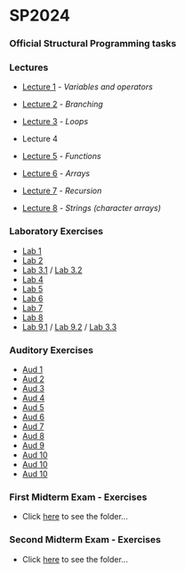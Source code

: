 # SP2024
### Official Structural Programming tasks

### Lectures

- [Lecture 1](LECTURES/Lecture1/variablesAndOperators.cpp) - _Variables and operators_

- [Lecture 2](LECTURES/Lecture2/branching.cpp) - _Branching_

- [Lecture 3](LECTURES/Lecture3/cycles.cpp) - _Loops_

- Lecture 4

- [Lecture 5](LECTURES/Lecture5/functions.cpp) - _Functions_

- [Lecture 6](LECTURES/Lecture6/arrays.cpp) - _Arrays_

- [Lecture 7](LECTURES/Lecture7/recursion.cpp) - _Recursion_

- [Lecture 8](LECTURES/Lecture8/strings.cpp) - _Strings (character arrays)_

### Laboratory Exercises

- [Lab 1](LAB/lab1/Laboratory_Excercises_1.cpp)
- [Lab 2](LAB/lab2/Laboratory_Excercises_2.cpp)
- [Lab 3.1](LAB/lab3/Labotory_Excercises_3_Monday.cpp) / [Lab 3.2](LAB/lab3/Labotory_Excercises_3_Tuesday.cpp)
- [Lab 4](LAB/lab4/Laboratory_Excercises_4.cpp)
- [Lab 5](LAB/lab5/Laboratory_Excercises_5.cpp)
- [Lab 6](LAB/lab6/Laboratory_Excercises_6.cpp)
- [Lab 7](LAB/lab7/Laboratory_Excercises_7.cpp)
- [Lab 8](LAB/lab8/Laboratory_Excercises_8.cpp)
- [Lab 9.1](LAB/lab9/lab_9_task_1.cpp) / [Lab 9.2](LAB/lab9/lab_9_task_2.cpp) / [Lab 3.3](LAB/lab9/lab_9_task_3.cpp)

### Auditory Exercises

- [Aud 1](AUDITORY/aud1/Auditory_Excercises_1.cpp)
- [Aud 2](AUDITORY/aud2/Auditory_Excercises_2.cpp)
- [Aud 3](AUDITORY/aud3/Auditory_Excercises_3.cpp)
- [Aud 4](AUDITORY/aud4/Auditoy_Excercises_4.cpp)
- [Aud 5](AUDITORY/aud5/Auditory_Excercises_5.cpp)
- [Aud 6](AUDITORY/aud6/Auditory_Excercises_6.cpp)
- [Aud 7](AUDITORY/aud7/Auditory_Excercises_7.cpp)
- [Aud 8](AUDITORY/aud8/Auditory_Excercises_8.cpp)
- [Aud 9](AUDITORY/aud9/Auditory_Excercises_9.cpp)
- [Aud 10](AUDITORY/aud10/Auditory_Excercises_10.cpp)
- [Aud 10](AUDITORY/aud11/Auditory_Excercises_11.cpp)
- [Aud 10](AUDITORY/aud12/Auditory_Excercises_12.cpp)

### First Midterm Exam - Exercises

- Click [here](/EXCERCISES%20FOR%20THE%20FIRST%20PARIAL%20EXAM) to see the folder...

### Second Midterm Exam - Exercises

- Click [here](/EXERCISES%20FOR%20THE%20SECOND%20PARTIAL%20EXAM) to see the folder...